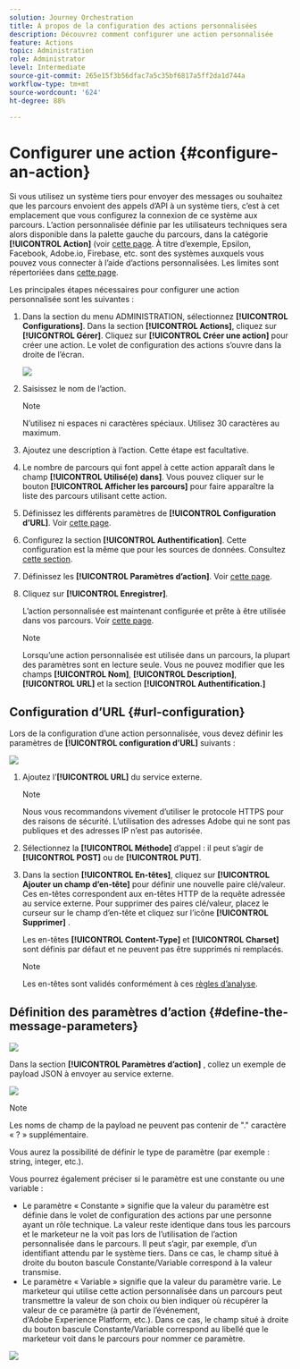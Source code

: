 ```yaml
---
solution: Journey Orchestration
title: À propos de la configuration des actions personnalisées
description: Découvrez comment configurer une action personnalisée
feature: Actions
topic: Administration
role: Administrator
level: Intermediate
source-git-commit: 265e15f3b56dfac7a5c35bf6817a5ff2da1d744a
workflow-type: tm+mt
source-wordcount: '624'
ht-degree: 88%

---
```


# Configurer une action {#configure-an-action}

Si vous utilisez un système tiers pour envoyer des messages ou souhaitez que les parcours envoient des appels d’API à un système tiers, c’est à cet emplacement que vous configurez la connexion de ce système aux parcours. L’action personnalisée définie par les utilisateurs techniques sera alors disponible dans la palette gauche du parcours, dans la catégorie **[!UICONTROL Action]** (voir [cette page](../building-journeys/about-journey-activities.md#action-activities). À titre d’exemple, Epsilon, Facebook, Adobe.io, Firebase, etc. sont des systèmes auxquels vous pouvez vous connecter à l’aide d’actions personnalisées.
Les limites sont répertoriées dans [cette page](../building-journeys/limitations.md).

Les principales étapes nécessaires pour configurer une action personnalisée sont les suivantes :

1. Dans la section du menu ADMINISTRATION, sélectionnez **[!UICONTROL Configurations]**. Dans la section **[!UICONTROL Actions]**, cliquez sur **[!UICONTROL Gérer]**. Cliquez sur **[!UICONTROL Créer une action]** pour créer une action. Le volet de configuration des actions s’ouvre dans la droite de l’écran.

   ![](../assets/custom2.png)

1. Saisissez le nom de l’action.

   >[!NOTE]
   >
   >N’utilisez ni espaces ni caractères spéciaux. Utilisez 30 caractères au maximum.

1. Ajoutez une description à l’action. Cette étape est facultative.
1. Le nombre de parcours qui font appel à cette action apparaît dans le champ **[!UICONTROL Utilisé(e) dans]**. Vous pouvez cliquer sur le bouton **[!UICONTROL Afficher les parcours]** pour faire apparaître la liste des parcours utilisant cette action.
1. Définissez les différents paramètres de **[!UICONTROL Configuration d’URL]**. Voir [cette page](../action/about-custom-action-configuration.md#url-configuration).
1. Configurez la section **[!UICONTROL Authentification]**. Cette configuration est la même que pour les sources de données.  Consultez [cette section](../datasource/external-data-sources.md#section_wjp_nl5_nhb).
1. Définissez les **[!UICONTROL Paramètres d’action]**. Voir [cette page](../action/about-custom-action-configuration.md#define-the-message-parameters).
1. Cliquez sur **[!UICONTROL Enregistrer]**.

   L’action personnalisée est maintenant configurée et prête à être utilisée dans vos parcours. Voir [cette page](../building-journeys/about-journey-activities.md#action-activities).

   >[!NOTE]
   >
   >Lorsqu’une action personnalisée est utilisée dans un parcours, la plupart des paramètres sont en lecture seule. Vous ne pouvez modifier que les champs **[!UICONTROL Nom]**, **[!UICONTROL Description]**, **[!UICONTROL URL]** et la section **[!UICONTROL Authentification.]**

## Configuration d’URL {#url-configuration}

Lors de la configuration d’une action personnalisée, vous devez définir les paramètres de **[!UICONTROL configuration d’URL]** suivants :

![](../assets/journeyurlconfiguration.png)

1. Ajoutez l’**[!UICONTROL URL]** du service externe.

   >[!NOTE]
   >
   >Nous vous recommandons vivement d’utiliser le protocole HTTPS pour des raisons de sécurité. L’utilisation des adresses Adobe qui ne sont pas publiques et des adresses IP n’est pas autorisée.

1. Sélectionnez la **[!UICONTROL Méthode]** d’appel : il peut s’agir de **[!UICONTROL POST]** ou de **[!UICONTROL PUT]**.
1. Dans la section **[!UICONTROL En-têtes]**, cliquez sur **[!UICONTROL Ajouter un champ d’en-tête]** pour définir une nouvelle paire clé/valeur. Ces en-têtes correspondent aux en-têtes HTTP de la requête adressée au service externe. Pour supprimer des paires clé/valeur, placez le curseur sur le champ d’en-tête et cliquez sur l’icône **[!UICONTROL Supprimer]** .

   Les en-têtes **[!UICONTROL Content-Type]** et **[!UICONTROL Charset]** sont définis par défaut et ne peuvent pas être supprimés ni remplacés.

   >[!NOTE]
   >
   >Les en-têtes sont validés conformément à ces [règles d’analyse](https://tools.ietf.org/html/rfc7230#section-3.2.4).

## Définition des paramètres d’action {#define-the-message-parameters}

![](../assets/messageparameterssection.png)

Dans la section **[!UICONTROL Paramètres d’action]** , collez un exemple de payload JSON à envoyer au service externe.

![](../assets/customactionpayloadmessage.png)

>[!NOTE]
>
>Les noms de champ de la payload ne peuvent pas contenir de &quot;.&quot; caractère « ? » supplémentaire.

Vous aurez la possibilité de définir le type de paramètre (par exemple : string, integer, etc.).

Vous pourrez également préciser si le paramètre est une constante ou une variable :

* Le paramètre « Constante » signifie que la valeur du paramètre est définie dans le volet de configuration des actions par une personne ayant un rôle technique. La valeur reste identique dans tous les parcours et le marketeur ne la voit pas lors de l’utilisation de l’action personnalisée dans le parcours. Il peut s’agir, par exemple, d’un identifiant attendu par le système tiers. Dans ce cas, le champ situé à droite du bouton bascule Constante/Variable correspond à la valeur transmise.
* Le paramètre « Variable » signifie que la valeur du paramètre varie. Le marketeur qui utilise cette action personnalisée dans un parcours peut transmettre la valeur de son choix ou bien indiquer où récupérer la valeur de ce paramètre (à partir de l’événement, d‘Adobe Experience Platform, etc.). Dans ce cas, le champ situé à droite du bouton bascule Constante/Variable correspond au libellé que le marketeur voit dans le parcours pour nommer ce paramètre.

![](../assets/customactionpayloadmessage2.png)
